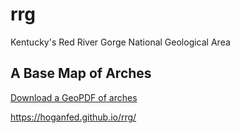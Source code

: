 # rrg

Kentucky's Red River Gorge National Geological Area

## A Base Map of Arches

[Download a GeoPDF of arches](rrg-arches.pdf)

https://hoganfed.github.io/rrg/
